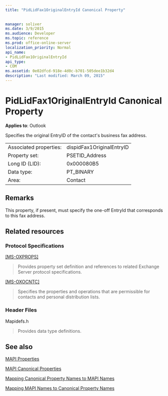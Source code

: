 ```yaml
---
title: "PidLidFax1OriginalEntryId Canonical Property"
 
 
manager: soliver
ms.date: 3/9/2015
ms.audience: Developer
ms.topic: reference
ms.prod: office-online-server
localization_priority: Normal
api_name:
- PidLidFax1OriginalEntryId
api_type:
- COM
ms.assetid: 0e02dfcd-918e-4d0c-b701-505dee1b32d4
description: "Last modified: March 09, 2015"
---
```


# PidLidFax1OriginalEntryId Canonical Property

  
  
**Applies to**: Outlook 
  
Specifies the original EntryID of the contact's business fax address.
  
|||
|:-----|:-----|
|Associated properties:  <br/> |dispidFax1OriginalEntryID  <br/> |
|Property set:  <br/> |PSETID_Address  <br/> |
|Long ID (LID):  <br/> |0x000080B5  <br/> |
|Data type:  <br/> |PT_BINARY  <br/> |
|Area:  <br/> |Contact  <br/> |
   
## Remarks

This property, if present, must specify the one-off EntryId that corresponds to this fax address.
  
## Related resources

### Protocol Specifications

[[MS-OXPROPS]](http://msdn.microsoft.com/library/f6ab1613-aefe-447d-a49c-18217230b148%28Office.15%29.aspx)
  
> Provides property set definition and references to related Exchange Server protocol specifications.
    
[[MS-OXOCNTC]](http://msdn.microsoft.com/library/9b636532-9150-4836-9635-9c9b756c9ccf%28Office.15%29.aspx)
  
> Specifies the properties and operations that are permissible for contacts and personal distribution lists.
    
### Header Files

Mapidefs.h
  
> Provides data type definitions.
    
## See also



[MAPI Properties](mapi-properties.md)
  
[MAPI Canonical Properties](mapi-canonical-properties.md)
  
[Mapping Canonical Property Names to MAPI Names](mapping-canonical-property-names-to-mapi-names.md)
  
[Mapping MAPI Names to Canonical Property Names](mapping-mapi-names-to-canonical-property-names.md)

